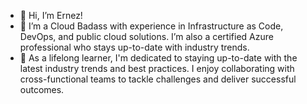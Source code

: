 - 👋 Hi, I’m Ernez!
- 👀 I’m a Cloud Badass with experience in Infrastructure as Code, DevOps, and public cloud solutions. I’m also a certified Azure professional who stays up-to-date with industry trends.
- 🌱 As a lifelong learner, I'm dedicated to staying up-to-date with the latest industry trends and best practices. I enjoy collaborating with cross-functional teams to tackle challenges and deliver successful outcomes.

<!---
ernez84/ernez84 is a ✨ special ✨ repository because its `README.md` (this file) appears on your GitHub profile.
You can click the Preview link to take a look at your changes.
--->
